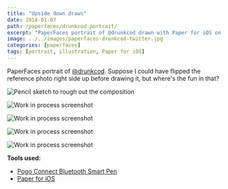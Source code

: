 ```yaml
---
title: "Upside down draws"
date: 2014-01-07
path: /paperfaces/drunkcod-portrait/
excerpt: "PaperFaces portrait of @drunkcod drawn with Paper for iOS on an iPad."
image: ../../images/paperfaces-drunkcod-twitter.jpg
categories: [paperfaces]
tags: [portrait, illustration, Paper for iOS]
---
```


PaperFaces portrait of [@drunkcod](https://twitter.com/drunkcod). Suppose I could have flipped the reference photo right side up before drawing it, but where's the fun in that?

![Pencil sketch to rough out the composition](../../images/paperfaces-drunkcod-process-1-lg.jpg)

![Work in process screenshot](../../images/paperfaces-drunkcod-process-2-lg.jpg)

![Work in process screenshot](../../images/paperfaces-drunkcod-process-3-lg.jpg)

![Work in process screenshot](../../images/paperfaces-drunkcod-process-4-lg.jpg)

![Work in process screenshot](../../images/paperfaces-drunkcod-process-5-lg.jpg)

**Tools used:**

- [Pogo Connect Bluetooth Smart Pen](https://www.amazon.com/gp/product/B009K448L4/ref=as_li_ss_tl?ie=UTF8&camp=1789&creative=390957&creativeASIN=B009K448L4&linkCode=as2&tag=mademist-20)
- [Paper for iOS](https://paper.bywetransfer.com/)
